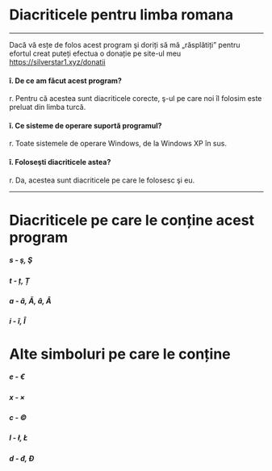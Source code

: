 # Diacriticele pentru limba romana

--------------------

Dacă vă esțe de folos acest program şi doriți să mă „răsplătiți” pentru efortul creat puteți efectua o donație pe site-ul meu
https://silverstar1.xyz/donatii

#### î. De ce am făcut acest program?
r. Pentru că acestea sunt diacriticele corecte, ş-ul pe care noi îl folosim este preluat din limba turcă.
#### î. Ce sisteme de operare suportă programul?
r. Toate sistemele de operare Windows, de la Windows XP în sus.
#### î. Foloseşti diacriticele astea?
r. Da, acestea sunt diacriticele pe care le folosesc şi eu.

--------------------

# Diacriticele pe care le conține acest program
##### s - ş, Ş
##### t - ț, Ț
##### a - ă, Ă, â, Â
##### i - î, Î
# Alte simboluri pe care le conține
##### e - €
##### x - ×
##### c - ©
##### l - ł, Ł
##### d - đ, Đ
